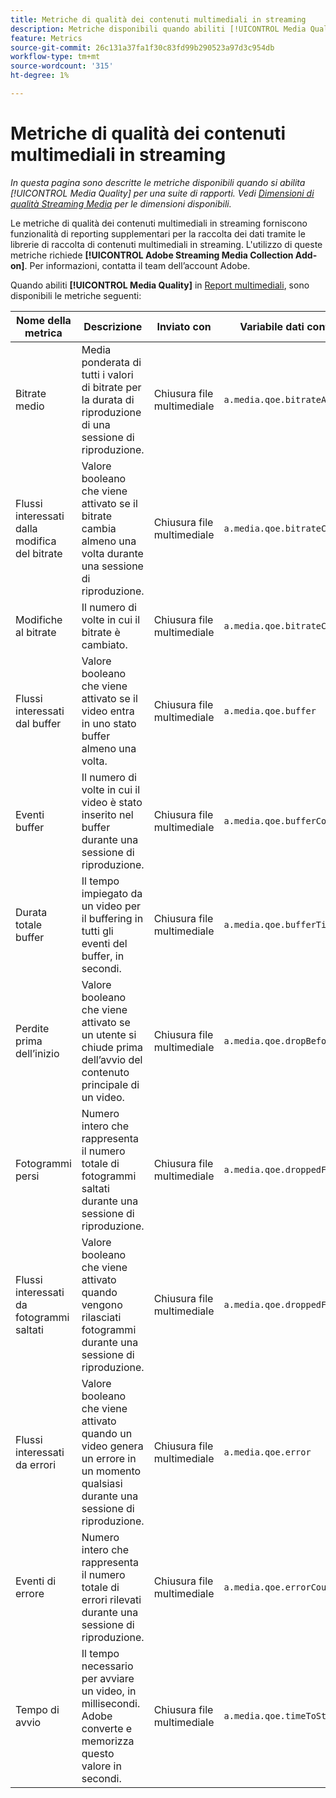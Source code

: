```yaml
---
title: Metriche di qualità dei contenuti multimediali in streaming
description: Metriche disponibili quando abiliti [!UICONTROL Media Quality] per una suite di rapporti.
feature: Metrics
source-git-commit: 26c131a37fa1f30c83fd99b290523a97d3c954db
workflow-type: tm+mt
source-wordcount: '315'
ht-degree: 1%

---
```


# Metriche di qualità dei contenuti multimediali in streaming

*In questa pagina sono descritte le metriche disponibili quando si abilita [!UICONTROL Media Quality] per una suite di rapporti. Vedi [Dimensioni di qualità Streaming Media](../dimensions/sm-quality.md) per le dimensioni disponibili.*

Le metriche di qualità dei contenuti multimediali in streaming forniscono funzionalità di reporting supplementari per la raccolta dei dati tramite le librerie di raccolta di contenuti multimediali in streaming. L&#39;utilizzo di queste metriche richiede **[!UICONTROL Adobe Streaming Media Collection Add-on]**. Per informazioni, contatta il team dell’account Adobe.

Quando abiliti **[!UICONTROL Media Quality]** in [Report multimediali](/help/admin/admin/c-manage-report-suites/c-edit-report-suites/media-management.md), sono disponibili le metriche seguenti:

| Nome della metrica | Descrizione | Inviato con | Variabile dati contestuali |
| --- | --- | --- | --- |
| Bitrate medio | Media ponderata di tutti i valori di bitrate per la durata di riproduzione di una sessione di riproduzione. | Chiusura file multimediale | `a.media.qoe.bitrateAverage` |
| Flussi interessati dalla modifica del bitrate | Valore booleano che viene attivato se il bitrate cambia almeno una volta durante una sessione di riproduzione. | Chiusura file multimediale | `a.media.qoe.bitrateChange` |
| Modifiche al bitrate | Il numero di volte in cui il bitrate è cambiato. | Chiusura file multimediale | `a.media.qoe.bitrateChangeCount` |
| Flussi interessati dal buffer | Valore booleano che viene attivato se il video entra in uno stato buffer almeno una volta. | Chiusura file multimediale | `a.media.qoe.buffer` |
| Eventi buffer | Il numero di volte in cui il video è stato inserito nel buffer durante una sessione di riproduzione. | Chiusura file multimediale | `a.media.qoe.bufferCount` |
| Durata totale buffer | Il tempo impiegato da un video per il buffering in tutti gli eventi del buffer, in secondi. | Chiusura file multimediale | `a.media.qoe.bufferTime` |
| Perdite prima dell’inizio | Valore booleano che viene attivato se un utente si chiude prima dell’avvio del contenuto principale di un video. | Chiusura file multimediale | `a.media.qoe.dropBeforeStart` |
| Fotogrammi persi | Numero intero che rappresenta il numero totale di fotogrammi saltati durante una sessione di riproduzione. | Chiusura file multimediale | `a.media.qoe.droppedFrameCount` |
| Flussi interessati da fotogrammi saltati | Valore booleano che viene attivato quando vengono rilasciati fotogrammi durante una sessione di riproduzione. | Chiusura file multimediale | `a.media.qoe.droppedFrames` |
| Flussi interessati da errori | Valore booleano che viene attivato quando un video genera un errore in un momento qualsiasi durante una sessione di riproduzione. | Chiusura file multimediale | `a.media.qoe.error` |
| Eventi di errore | Numero intero che rappresenta il numero totale di errori rilevati durante una sessione di riproduzione. | Chiusura file multimediale | `a.media.qoe.errorCount` |
| Tempo di avvio | Il tempo necessario per avviare un video, in millisecondi. Adobe converte e memorizza questo valore in secondi. | Chiusura file multimediale | `a.media.qoe.timeToStart` |
